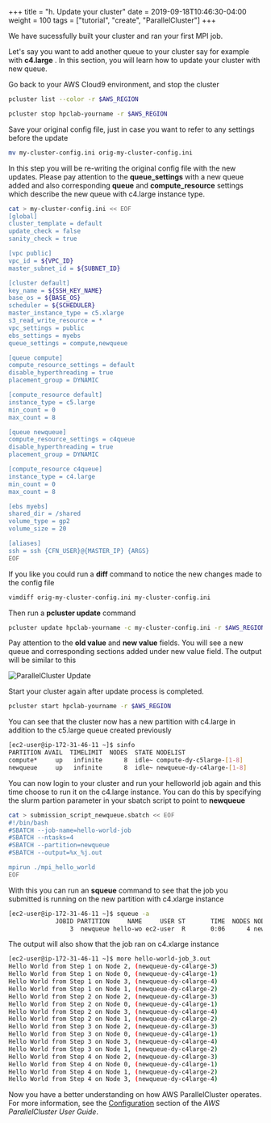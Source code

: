 +++
title = "h. Update your cluster"
date = 2019-09-18T10:46:30-04:00
weight = 100
tags = ["tutorial", "create", "ParallelCluster"]
+++

We have sucessfully built your cluster and ran your first MPI job.

Let's say you want to add another queue to your cluster say for example with **c4.large** . In this section, you will learn how to update your cluster with new queue. 

Go back to your AWS Cloud9 environment, and stop the cluster

```bash
pcluster list --color -r $AWS_REGION
```

```bash
pcluster stop hpclab-yourname -r $AWS_REGION
```

Save your original config file, just in case you want to refer to any settings before the update

```bash
mv my-cluster-config.ini orig-my-cluster-config.ini
```

In this step you will be re-writing the original config file with the new updates. Please pay attention to the **queue_settings** with a new queue added and also corresponding **queue** and **compute_resource** settings which describe the new queue with c4.large instance type.

```bash
cat > my-cluster-config.ini << EOF
[global]
cluster_template = default
update_check = false
sanity_check = true

[vpc public]
vpc_id = ${VPC_ID}
master_subnet_id = ${SUBNET_ID}

[cluster default]
key_name = ${SSH_KEY_NAME}
base_os = ${BASE_OS}
scheduler = ${SCHEDULER}
master_instance_type = c5.xlarge
s3_read_write_resource = *
vpc_settings = public
ebs_settings = myebs
queue_settings = compute,newqueue

[queue compute]
compute_resource_settings = default
disable_hyperthreading = true
placement_group = DYNAMIC

[compute_resource default]
instance_type = c5.large
min_count = 0
max_count = 8

[queue newqueue]
compute_resource_settings = c4queue
disable_hyperthreading = true
placement_group = DYNAMIC

[compute_resource c4queue]
instance_type = c4.large
min_count = 0
max_count = 8

[ebs myebs]
shared_dir = /shared
volume_type = gp2
volume_size = 20

[aliases]
ssh = ssh {CFN_USER}@{MASTER_IP} {ARGS}
EOF
```

If you like you could run a **diff** command to notice the new changes made to the config file 

```bash
vimdiff orig-my-cluster-config.ini my-cluster-config.ini
```

Then run a **pcluster update** command

```bash
pcluster update hpclab-yourname -c my-cluster-config.ini -r $AWS_REGION
```

Pay attention to the **old value** and **new value** fields. You will see a new queue and corresponding sections added under new value field. The output will be similar to this


![ParallelCluster Update](/images/hpc-aws-parallelcluster-workshop/pc-update-queue.png)


Start your cluster again after update process is completed.

```bash
pcluster start hpclab-yourname -r $AWS_REGION
```

You can see that the cluster now has a new partition with c4.large in addition to the c5.large queue created previously

```bash
[ec2-user@ip-172-31-46-11 ~]$ sinfo
PARTITION AVAIL  TIMELIMIT  NODES  STATE NODELIST
compute*     up   infinite      8  idle~ compute-dy-c5large-[1-8]
newqueue     up   infinite      8  idle~ newqueue-dy-c4large-[1-8]
```

You can now login to your cluster and run your helloworld job again and this time choose to run it on the c4.large instance. You can do this by specifying the slurm partion parameter in your sbatch script to point to **newqueue** 

```bash
cat > submission_script_newqueue.sbatch << EOF
#!/bin/bash
#SBATCH --job-name=hello-world-job
#SBATCH --ntasks=4
#SBATCH --partition=newqueue
#SBATCH --output=%x_%j.out

mpirun ./mpi_hello_world
EOF
```

With this you can run an **squeue** command to see that the job you submitted is running on the new partition with c4.xlarge instance

```bash
[ec2-user@ip-172-31-46-11 ~]$ squeue -a
             JOBID PARTITION     NAME     USER ST       TIME  NODES NODELIST(REASON)
                 3  newqueue hello-wo ec2-user  R       0:06      4 newqueue-dy-c4large-[1-4]
``` 

The output will also show that the job ran on c4.xlarge instance

```bash
[ec2-user@ip-172-31-46-11 ~]$ more hello-world-job_3.out
Hello World from Step 1 on Node 2, (newqueue-dy-c4large-3)
Hello World from Step 1 on Node 0, (newqueue-dy-c4large-1)
Hello World from Step 1 on Node 3, (newqueue-dy-c4large-4)
Hello World from Step 1 on Node 1, (newqueue-dy-c4large-2)
Hello World from Step 2 on Node 2, (newqueue-dy-c4large-3)
Hello World from Step 2 on Node 0, (newqueue-dy-c4large-1)
Hello World from Step 2 on Node 3, (newqueue-dy-c4large-4)
Hello World from Step 2 on Node 1, (newqueue-dy-c4large-2)
Hello World from Step 3 on Node 2, (newqueue-dy-c4large-3)
Hello World from Step 3 on Node 0, (newqueue-dy-c4large-1)
Hello World from Step 3 on Node 3, (newqueue-dy-c4large-4)
Hello World from Step 3 on Node 1, (newqueue-dy-c4large-2)
Hello World from Step 4 on Node 2, (newqueue-dy-c4large-3)
Hello World from Step 4 on Node 0, (newqueue-dy-c4large-1)
Hello World from Step 4 on Node 1, (newqueue-dy-c4large-2)
Hello World from Step 4 on Node 3, (newqueue-dy-c4large-4)
```

Now you have a better understanding on how AWS ParallelCluster operates. For more information, see the [Configuration](https://docs.aws.amazon.com/parallelcluster/latest/ug/configuration.html) section of the *AWS ParallelCluster User Guide*.
